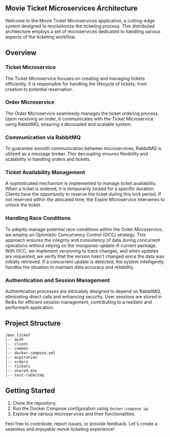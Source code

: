 ## Movie Ticket Microservices Architecture

Welcome to the Movie Ticket Microservices application, a cutting-edge system designed to revolutionize the ticketing process. This distributed architecture employs a set of microservices dedicated to handling various aspects of the ticketing workflow.

## Overview

### Ticket Microservice
The Ticket Microservice focuses on creating and managing tickets efficiently. It is responsible for handling the lifecycle of tickets, from creation to potential reservation.

### Order Microservice
The Order Microservice seamlessly manages the ticket ordering process. Upon receiving an order, it communicates with the Ticket Microservice using RabbitMQ, ensuring a decoupled and scalable system.

### Communication via RabbitMQ
To guarantee smooth communication between microservices, RabbitMQ is utilized as a message broker. This decoupling ensures flexibility and scalability in handling orders and tickets.

### Ticket Availability Management
A sophisticated mechanism is implemented to manage ticket availability. When a ticket is ordered, it is temporarily locked for a specific duration. Clients have the opportunity to reserve the ticket during this lock period. If not reserved within the allocated time, the Expire Microservice intervenes to unlock the ticket.

### Handling Race Conditions
To adeptly manage potential race conditions within the Order Microservice, we employ an Optimistic Concurrency Control (OCC) strategy. This approach ensures the integrity and consistency of data during concurrent operations without relying on the mongoose-update-if-current package. With OCC, we implement versioning to track changes, and when updates are requested, we verify that the version hasn't changed since the data was initially retrieved. If a concurrent update is detected, the system intelligently handles the situation to maintain data accuracy and reliability.

### Authentication and Session Management
Authentication processes are intricately designed to depend on RabbitMQ, eliminating direct calls and enhancing security. User sessions are stored in Redis for efficient session management, contributing to a resilient and performant application.

## Project Structure
```
/mov_ticket
|-- auth
|-- client
|-- common
|-- docker-compose.yml
|-- expiration
|-- orders
|-- tickets
|-- shared.env
|-- test-rabbitmq
```

## Getting Started
1. Clone the repository.
2. Run the Docker Compose configuration using `docker-compose up`.
3. Explore the various microservices and their functionalities.

Feel free to contribute, report issues, or provide feedback. Let's create a seamless and enjoyable movie ticketing experience!
